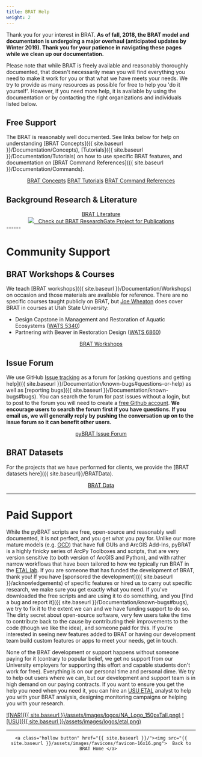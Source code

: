 ```yaml
---
title: BRAT Help
weight: 2
---
```


Thank you for your interest in BRAT. **As of fall, 2018, the BRAT model and documentaton is undergoing a major overhaul (anticipated updates by Winter 2019). Thank you for your patience in navigating these pages while we clean up our documentation.** 

Please note that while  BRAT is freely available and reasonably thoroughly documented, that doesn't necessarily mean you will find everything you need to make it work for you or that what we have meets your needs. We try to provide as many resources as possible for free to help you 'do it yourself'. However, if you need more help, it is available by using the documentation or by contacting the right organizations and individuals listed below.    


## Free Support

The BRAT is reasonably well documented. See links below for help on understanding [BRAT Concepts]({{ site.baseurl }}/Documentation/Concepts), [Tutorials]({{ site.baseurl }}/Documentation/Tutorials) on how to use specific BRAT features, and documentation on [BRAT Command References]({{ site.baseurl }}/Documentation/Commands).
<div align="center">
	<a class="hollow button" href="{{ site.baseurl }}/Documentation/Concepts"><i class="fa fa-lightbulb-o"></i>  BRAT Concepts</a>  
    <a class="hollow button" href="{{ site.baseurl }}/Documentation/Tutorials"><i class="fa fa-youtube"></i>  BRAT Tutorials</a>  
     <a class="hollow button" href="{{ site.baseurl }}/Documentation/Commands"><i class="fa fa-terminal"></i>  BRAT Command References</a>  

</div>


## Background Research & Literature

<div align="center">
	        <a class="hollow button" href="{{ site.baseurl }}/Documentation/references"><i class="fa fa-book"></i>  BRAT Literature</a>  
	<br>
	<a class="hollow button" href="https://www.researchgate.net/project/BRAT-Beaver-Restoration-Assessment-Tool" ><img src="{{ site.baseurl }}/assets/images/RG_Icon_24.png">&nbsp;&nbsp; Check out BRAT ResearchGate Project for Publications</a>
</div>
------

# Community Support

## BRAT Workshops & Courses

We teach [BRAT workshops]({{ site.baseurl }}/Documentation/Workshops) on occasion and those materials are available for reference. There are no specific courses taught publicly on BRAT, but  [Joe Wheaton](http://joewheaton.org) does cover BRAT in courses at Utah State University:
-  Design Capstone in Management and Restoration of Aquatic Ecosystems ([WATS 5340](https://restoration-usu.github.io/WATS-5340-5350/Course_Topics/WATS_5340/2_Assessing_Condition.html)) 
- Partnering with Beaver in Restoration Design ([WATS 6860](http://beaver.joewheaton.org/2018---usu-wats-6860.html))

<div align="center">
        <a class="hollow button" href="{{ site.baseurl }}/Documentation/Workshops"><i class="fa fa-users"></i>  BRAT Workshops</a>  
</div>



## Issue Forum 

We use GitHub [Issue tracking](https://github.com/Riverscapes/pyBRAT/issues) as a forum for [asking questions and getting help]({{ site.baseurl }}/Documentation/known-bugs#questions-or-help) as well as [reporting bugs]({{ site.baseurl }}/Documentation/known-bugs#bugs). You can search the forum for past issues without a login, but to post to the forum you will need to create a [free Github account](https://github.com/join). **We encourage users to search the forum first if you have questions. If you email us, we will generally reply by pushing the conversation up on to the issue forum so it can benefit other users.**

<div align="center">
        <a class="hollow button" href="https://github.com/Riverscapes/pyBRAT/issues"><i class="fa fa-github"></i>  pyBRAT Issue Forum</a>  
</div>


## BRAT Datasets

For the projects that we have performed for clients, we provide the [BRAT datasets here]({{ site.baseurl}}/BRATData).

<div align="center">
	<a class="hollow button" href="{{ site.baseurl}}/BRATData" ><i class="fa fa-database"></i>  BRAT Data</a>

</div>

------

# Paid Support

While the pyBRAT scripts are free, open-source and reasonably well documented, it is not perfect, and you get what you pay for.  Unlike our more mature models (e.g. [GCD](http://gcd.riverscapes.xyz)) that have full GUIs and ArcGIS Add-Ins, pyBRAT is a highly finicky series of ArcPy Toolboxes and scripts, that are very version sensitive (to both version of ArcGIS and Python), and with rather narrow workflows that have been tailored to how we typically run BRAT in the [ETAL lab](http://etal.joewheaton.org). If you are someone that has funded the development of BRAT, thank you! If you have [sponsored the development]({{ site.baseurl }}/acknowledgements) of specific features or hired us to carry out specific research, we make sure you get exactly what you need. If you've downloaded the free scripts and are using it to do something, and you [find a bug and report it]({{ site.baseurl }}/Documentation/known-bugs#bugs), we try to fix it to the extent we can and we have funding support to do so. The dirty secret about open-source software, very few users take the time to contribute back to the cause by contributing their improvements to the code (though we like the idea), and someone paid for this.  If you're interested in seeing new features added to BRAT or having our development team build custom features or apps to meet your needs, get in touch. 

None of the BRAT development or support happens without someone paying for it (contrary to popular belief, we get no support from our University employers for supporting this effort and capable students don't work for free). Everything  is on our personal time and personal dime.  We try to help out users where we can, but our  development and support team is in high demand on our paying contracts.  If you want to ensure you get the help you need when you need it, you can  hire an [USU ETAL](http://etal.joewheaton.org)  analyst to help you with your BRAT analysis, designing monitoring campaigns or helping you with your research. 

[![NAR]({{ site.baseurl }}/assets/images/logos/NA_Logo_150pxTall.png)](http://northarrowresearch.com/)
[![USU]({{ site.baseurl }}/assets/images/logos/etal.png)](http://etal.joewheaton.org)


------
<div align="center">

	<a class="hollow button" href="{{ site.baseurl }}/"><img src="{{ site.baseurl }}/assets/images/favicons/favicon-16x16.png">  Back to BRAT Home </a>  

</div>
